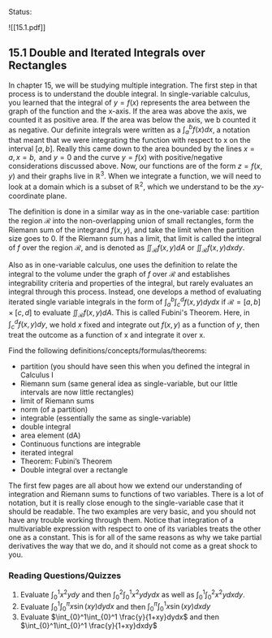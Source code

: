 
Status: 

![[15.1.pdf]]

## 15.1 Double and Iterated Integrals over Rectangles

In chapter 15, we will be studying multiple integration. The first step in that process is to understand the double integral. In single-variable calculus, you learned that the integral of $y = f (x)$ represents the area between the graph of the function and the x-axis. If the area was above the axis, we counted it as positive area. If the area was below the axis, we b counted it as negative. Our definite integrals were written as a $\int_{a}^b f(x)dx$, a notation that meant that we were integrating the function with respect to x on the interval $[a, b]$. Really this came down to the area bounded by the lines $x = a, x = b, \text{ and } y = 0$ and the curve $y = f (x)$ with positive/negative considerations discussed above. Now, our functions are of the form $z = f (x, y)$ and their graphs live in $\mathbb{R}^3$. When we integrate a function, we will need to look at a domain which is a subset of $\mathbb{R}^2$, which we understand to be the $xy$-coordinate plane.

The definition is done in a similar way as in the one-variable case: partition the region $\mathcal{R}$ into the non-overlapping union of small rectangles, form the Riemann sum of the integrand $f (x, y)$, and take the limit when the partition size goes to $0$. If the Riemann sum has a limit, that limit is called the integral of $f$ over the region $\mathcal{R}$, and is denoted as $\iint_{\mathcal{R}}f(x,y)dA$ or $\iint_{\mathcal{R}}f(x,y)dxdy$. 

Also as in one-variable calculus, one uses the definition to relate the integral to the volume under the graph of $f$ over $\mathcal{R}$ and establishes integrability criteria and properties of the integral, but rarely evaluates an integral through this process. Instead, one develops a method of evaluating iterated single variable integrals in the form of $\int_{a}^b\int_{c}^df(x,y)dydx \text{ if }\mathcal{R}=[a,b]\times[c,d]$ to evaluate $\iint_{\mathcal{R}}f(x,y)dA$. This is called Fubini's Theorem. Here, in $\int_{c}^df(x,y)dy$, we hold $x$ fixed and integrate out $f (x, y)$ as a function of $y$, then treat the outcome as a function of x and integrate it over x. 

Find the following definitions/concepts/formulas/theorems:  

- partition (you should have seen this when you defined the integral in Calculus I  
- Riemann sum (same general idea as single-variable, but our little intervals are now little rectangles)  
- limit of Riemann sums  
- norm (of a partition)  
- integrable (essentially the same as single-variable)  
- double integral  
- area element (dA)  
- Continuous functions are integrable  
- iterated integral  
- Theorem: Fubini’s Theorem  
- Double integral over a rectangle 

The first few pages are all about how we extend our understanding of integration and Riemann sums to functions of two variables. There is a lot of notation, but it is really close enough to the single-variable case that it should be readable. The two examples are very basic, and you should not have any trouble working through them. Notice that integration of a multivariable expression with respect to one of its variables treats the other one as a constant. This is for all of the same reasons as why we take partial derivatives the way that we do, and it should not come as a great shock to you. 


### Reading Questions/Quizzes

1. Evaluate $\int_{0}^1x^2ydy$ and then $\int_{0}^2\int_{0}^1x^2ydydx$ as well as $\int_{0}^1\int_{0}^2x^2ydxdy$. 
2. Evaluate $\int_{0}^1\int_{0}^\pi x\sin(xy)dydx$ and then $\int_{0}^\pi\int_{0}^1 x\sin(xy)dxdy$ 
3. Evaluate $\int_{0}^1\int_{0}^1 \frac{y}{1+xy}dydx$ and then $\int_{0}^1\int_{0}^1 \frac{y}{1+xy}dxdy$